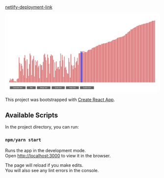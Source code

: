 
[netlify-deployment-link](https://5e5e4c576ee97501e90f3a7b--s0rting-visualizer.netlify.com/)

<img src="./sort.jpg">

This project was bootstrapped with [Create React App](https://github.com/facebook/create-react-app).
## Available Scripts

In the project directory, you can run:

### `npm/yarn start`

Runs the app in the development mode.<br />
Open [http://localhost:3000](http://localhost:3000) to view it in the browser.

The page will reload if you make edits.<br />
You will also see any lint errors in the console.
